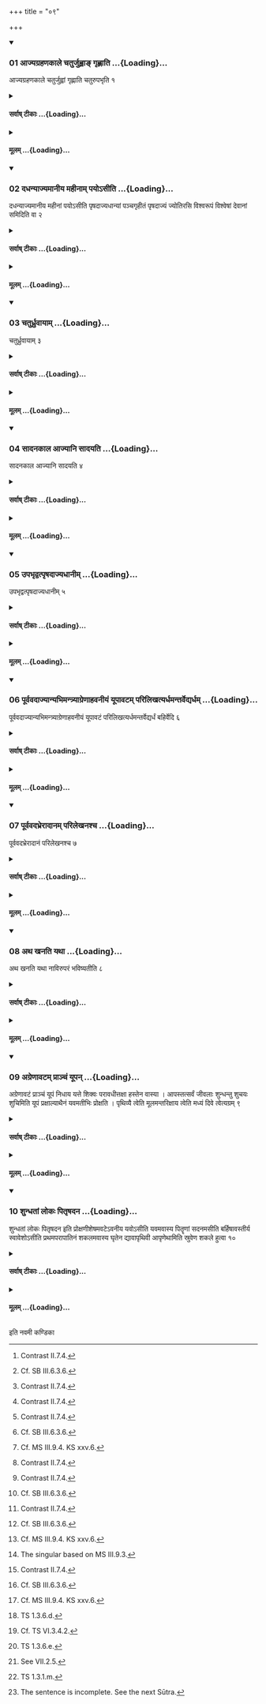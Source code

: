 +++
title = "०९"

+++

<div class="js_include" includetitle="true" newlevelforh1="3" unfilled url="/vedAH_yajuH/taittirIyam/sUtram/ApastambaH/shrautam/vishvAsa-prastutiH/07/09/01_AjyagrahaNakAle_chaturjuhvA~N_gRhNAti.md">
<details open><summary><h3>01 आज्यग्रहणकाले चतुर्जुह्वाङ् गृह्णाति ...{Loading}...</h3></summary>

आज्यग्रहणकाले चतुर्जुह्वां गृह्णाति चतुरुपभृति १
</details>
</div>
<div class="js_include collapsed" newlevelforh1="4" title="सर्वाष् टीकाः" unfilled url="/vedAH_yajuH/taittirIyam/sUtram/ApastambaH/shrautam/sarvASh_TIkAH/07/09/01_AjyagrahaNakAle_chaturjuhvA~N_gRhNAti.md">
<details><summary><h4>सर्वाष् टीकाः ...{Loading}...</h4></summary>
<details><summary>थिते</summary>

1. At the time of scooping the ghee (the Adhvaryu) takes ghee in the Juhū(-ladle) for four times; (and) four times in the Upabhr̥t(-ladle).[^1]  

[^1]: Contrast II.7.4.
</details>
</details>
</div>
<div class="js_include collapsed" newlevelforh1="4" title="मूलम्" unfilled url="/vedAH_yajuH/taittirIyam/sUtram/ApastambaH/shrautam/mUlam/07/09/01_AjyagrahaNakAle_chaturjuhvA~N_gRhNAti.md">
<details><summary><h4>मूलम् ...{Loading}...</h4></summary>

आज्यग्रहणकाले चतुर्जुह्वां गृह्णाति चतुरुपभृति १
</details>
</div>
<div class="js_include" includetitle="true" newlevelforh1="3" unfilled url="/vedAH_yajuH/taittirIyam/sUtram/ApastambaH/shrautam/vishvAsa-prastutiH/07/09/02_dadhanyAjyamAnIya_mahInAm_payo-sIti.md">
<details open><summary><h3>02 दधन्याज्यमानीय महीनाम् पयोऽसीति ...{Loading}...</h3></summary>

दधन्याज्यमानीय महीनां पयोऽसीति पृषदाज्यधान्यां पञ्चगृहीतं पृषदाज्यं ज्योतिरसि विश्वरूपं विश्वेषां देवानां समिदिति वा २
</details>
</div>
<div class="js_include collapsed" newlevelforh1="4" title="सर्वाष् टीकाः" unfilled url="/vedAH_yajuH/taittirIyam/sUtram/ApastambaH/shrautam/sarvASh_TIkAH/07/09/02_dadhanyAjyamAnIya_mahInAm_payo-sIti.md">
<details><summary><h4>सर्वाष् टीकाः ...{Loading}...</h4></summary>
<details><summary>थिते</summary>

2. Having poured the ghee in the curds, he scoops (the mixture) in the container(-ladle) of the Pr̥ṣadājya (clotted ghee) five-times scooped clotted ghee with mahīnāṁ payo'si...' or with jyotirasi viśvarūpam...[^2]  

[^1]: TS III.2.6.a.  

[^2]: Cf. SB III.6.3.6.
</details>
</details>
</div>
<div class="js_include collapsed" newlevelforh1="4" title="मूलम्" unfilled url="/vedAH_yajuH/taittirIyam/sUtram/ApastambaH/shrautam/mUlam/07/09/02_dadhanyAjyamAnIya_mahInAm_payo-sIti.md">
<details><summary><h4>मूलम् ...{Loading}...</h4></summary>

दधन्याज्यमानीय महीनां पयोऽसीति पृषदाज्यधान्यां पञ्चगृहीतं पृषदाज्यं ज्योतिरसि विश्वरूपं विश्वेषां देवानां समिदिति वा २
</details>
</div>
<div class="js_include" includetitle="true" newlevelforh1="3" unfilled url="/vedAH_yajuH/taittirIyam/sUtram/ApastambaH/shrautam/vishvAsa-prastutiH/07/09/03_chaturdhruvAyAm.md">
<details open><summary><h3>03 चतुर्ध्रुवायाम् ...{Loading}...</h3></summary>

चतुर्ध्रुवायाम् ३
</details>
</div>
<div class="js_include collapsed" newlevelforh1="4" title="सर्वाष् टीकाः" unfilled url="/vedAH_yajuH/taittirIyam/sUtram/ApastambaH/shrautam/sarvASh_TIkAH/07/09/03_chaturdhruvAyAm.md">
<details><summary><h4>सर्वाष् टीकाः ...{Loading}...</h4></summary>
<details><summary>थिते</summary>

3. (He scoops ghee) into the Dhruvā(-ladle) four times.[^1]  

[^1]: Contrast II.7.4.
</details>
</details>
</div>
<div class="js_include collapsed" newlevelforh1="4" title="मूलम्" unfilled url="/vedAH_yajuH/taittirIyam/sUtram/ApastambaH/shrautam/mUlam/07/09/03_chaturdhruvAyAm.md">
<details><summary><h4>मूलम् ...{Loading}...</h4></summary>

चतुर्ध्रुवायाम् ३
</details>
</div>
<div class="js_include" includetitle="true" newlevelforh1="3" unfilled url="/vedAH_yajuH/taittirIyam/sUtram/ApastambaH/shrautam/vishvAsa-prastutiH/07/09/04_sAdanakAla_AjyAni_sAdayati.md">
<details open><summary><h3>04 सादनकाल आज्यानि सादयति ...{Loading}...</h3></summary>

सादनकाल आज्यानि सादयति ४
</details>
</div>
<div class="js_include collapsed" newlevelforh1="4" title="सर्वाष् टीकाः" unfilled url="/vedAH_yajuH/taittirIyam/sUtram/ApastambaH/shrautam/sarvASh_TIkAH/07/09/04_sAdanakAla_AjyAni_sAdayati.md">
<details><summary><h4>सर्वाष् टीकाः ...{Loading}...</h4></summary>
<details><summary>थिते</summary>

4. At the time of placing (the ladle containing ghee on the altar),
</details>
</details>
</div>
<div class="js_include collapsed" newlevelforh1="4" title="मूलम्" unfilled url="/vedAH_yajuH/taittirIyam/sUtram/ApastambaH/shrautam/mUlam/07/09/04_sAdanakAla_AjyAni_sAdayati.md">
<details><summary><h4>मूलम् ...{Loading}...</h4></summary>

सादनकाल आज्यानि सादयति ४
</details>
</div>
<div class="js_include" includetitle="true" newlevelforh1="3" unfilled url="/vedAH_yajuH/taittirIyam/sUtram/ApastambaH/shrautam/vishvAsa-prastutiH/07/09/05_upabhRdvatpRShadAjyadhAnIm.md">
<details open><summary><h3>05 उपभृद्वत्पृषदाज्यधानीम् ...{Loading}...</h3></summary>

उपभृद्वत्पृषदाज्यधानीम् ५
</details>
</div>
<div class="js_include collapsed" newlevelforh1="4" title="सर्वाष् टीकाः" unfilled url="/vedAH_yajuH/taittirIyam/sUtram/ApastambaH/shrautam/sarvASh_TIkAH/07/09/05_upabhRdvatpRShadAjyadhAnIm.md">
<details><summary><h4>सर्वाष् टीकाः ...{Loading}...</h4></summary>
<details><summary>थिते</summary>

he places the container (ladle) of the clotted ghee in the same manner as that of the (placing of the) Upabhr̥t(-ladle).[^1]  

[^1]: See II.10.2.
</details>
</details>
</div>
<div class="js_include collapsed" newlevelforh1="4" title="मूलम्" unfilled url="/vedAH_yajuH/taittirIyam/sUtram/ApastambaH/shrautam/mUlam/07/09/05_upabhRdvatpRShadAjyadhAnIm.md">
<details><summary><h4>मूलम् ...{Loading}...</h4></summary>

उपभृद्वत्पृषदाज्यधानीम् ५
</details>
</div>
<div class="js_include" includetitle="true" newlevelforh1="3" unfilled url="/vedAH_yajuH/taittirIyam/sUtram/ApastambaH/shrautam/vishvAsa-prastutiH/07/09/06_pUrvavadAjyAnyabhimantryAgreNAhavanIyaM_yUpAvaTam_parilikhatyardhamantarvedyardham.md">
<details open><summary><h3>06 पूर्ववदाज्यान्यभिमन्त्र्याग्रेणाहवनीयं यूपावटम् परिलिखत्यर्धमन्तर्वेद्यर्धम् ...{Loading}...</h3></summary>

पूर्ववदाज्यान्यभिमन्त्र्याग्रेणाहवनीयं यूपावटं परिलिखत्यर्धमन्तर्वेद्यर्धं बहिर्वेदि ६
</details>
</div>
<div class="js_include collapsed" newlevelforh1="4" title="सर्वाष् टीकाः" unfilled url="/vedAH_yajuH/taittirIyam/sUtram/ApastambaH/shrautam/sarvASh_TIkAH/07/09/06_pUrvavadAjyAnyabhimantryAgreNAhavanIyaM_yUpAvaTam_parilikhatyardhamantarvedyardham.md">
<details><summary><h4>सर्वाष् टीकाः ...{Loading}...</h4></summary>
<details><summary>थिते</summary>

6. Having addressed the ghees in the same manner (as described) earlier[^1] he traces an outline of the pit for the sacrificial post to the east of the Āhavanīya-fire[^2] half within the altar and half outside the altar.[^3]  

[^1]: See II.10.4.  

[^2]: See VII.7.3.  

[^3]: Cf. MS III.9.4. KS xxv.6.
</details>
</details>
</div>
<div class="js_include collapsed" newlevelforh1="4" title="मूलम्" unfilled url="/vedAH_yajuH/taittirIyam/sUtram/ApastambaH/shrautam/mUlam/07/09/06_pUrvavadAjyAnyabhimantryAgreNAhavanIyaM_yUpAvaTam_parilikhatyardhamantarvedyardham.md">
<details><summary><h4>मूलम् ...{Loading}...</h4></summary>

पूर्ववदाज्यान्यभिमन्त्र्याग्रेणाहवनीयं यूपावटं परिलिखत्यर्धमन्तर्वेद्यर्धं बहिर्वेदि ६
</details>
</div>
<div class="js_include" includetitle="true" newlevelforh1="3" unfilled url="/vedAH_yajuH/taittirIyam/sUtram/ApastambaH/shrautam/vishvAsa-prastutiH/07/09/07_pUrvavadabhrerAdAnam_parilekhanashcha.md">
<details open><summary><h3>07 पूर्ववदभ्रेरादानम् परिलेखनश्च ...{Loading}...</h3></summary>

पूर्ववदभ्रेरादानं परिलेखनश्च ७
</details>
</div>
<div class="js_include collapsed" newlevelforh1="4" title="सर्वाष् टीकाः" unfilled url="/vedAH_yajuH/taittirIyam/sUtram/ApastambaH/shrautam/sarvASh_TIkAH/07/09/07_pUrvavadabhrerAdAnam_parilekhanashcha.md">
<details><summary><h4>सर्वाष् टीकाः ...{Loading}...</h4></summary>
<details><summary>थिते</summary>

7. The act of taking up the spade, (the act of tracing an outline) and the formula connected with the (act of) tracing an outline (should be as described) earlier.[^1]  

[^1]: See VII.4.2.
</details>
</details>
</div>
<div class="js_include collapsed" newlevelforh1="4" title="मूलम्" unfilled url="/vedAH_yajuH/taittirIyam/sUtram/ApastambaH/shrautam/mUlam/07/09/07_pUrvavadabhrerAdAnam_parilekhanashcha.md">
<details><summary><h4>मूलम् ...{Loading}...</h4></summary>

पूर्ववदभ्रेरादानं परिलेखनश्च ७
</details>
</div>
<div class="js_include" includetitle="true" newlevelforh1="3" unfilled url="/vedAH_yajuH/taittirIyam/sUtram/ApastambaH/shrautam/vishvAsa-prastutiH/07/09/08_atha_khanati_yathA.md">
<details open><summary><h3>08 अथ खनति यथा ...{Loading}...</h3></summary>

अथ खनति यथा नाविरुपरं भविष्यतीति ८
</details>
</div>
<div class="js_include collapsed" newlevelforh1="4" title="सर्वाष् टीकाः" unfilled url="/vedAH_yajuH/taittirIyam/sUtram/ApastambaH/shrautam/sarvASh_TIkAH/07/09/08_atha_khanati_yathA.md">
<details><summary><h4>सर्वाष् टीकाः ...{Loading}...</h4></summary>
<details><summary>थिते</summary>

8. Then he digs (the pit as deep) as the Upara (portion of the sacrificial post)[^1] will not be manifest (after the post is fixed in the pit).[^2]  

[^1]: See VII.3.1.  

[^2]: Cf. MS III.9.4; KS XXVI.6.
</details>
</details>
</div>
<div class="js_include collapsed" newlevelforh1="4" title="मूलम्" unfilled url="/vedAH_yajuH/taittirIyam/sUtram/ApastambaH/shrautam/mUlam/07/09/08_atha_khanati_yathA.md">
<details><summary><h4>मूलम् ...{Loading}...</h4></summary>

अथ खनति यथा नाविरुपरं भविष्यतीति ८
</details>
</div>
<div class="js_include" includetitle="true" newlevelforh1="3" unfilled url="/vedAH_yajuH/taittirIyam/sUtram/ApastambaH/shrautam/vishvAsa-prastutiH/07/09/09_agreNAvaTam_prAnchaM_yUpan.md">
<details open><summary><h3>09 अग्रेणावटम् प्राञ्चं यूपन् ...{Loading}...</h3></summary>

अग्रेणावटं प्राञ्चं यूपं निधाय यत्ते शिक्वः परावधीत्तक्षा हस्तेन वास्या । आपस्तत्सर्वं जीवलाः शुन्धन्तु शुचयः शुचिमिति यूपं प्रक्षाल्याथैनं यवमतीभिः प्रोक्षति । पृथिव्यै त्वेति मूलमन्तरिक्षाय त्वेति मध्यं दिवे त्वेत्यग्रम् ९
</details>
</div>
<div class="js_include collapsed" newlevelforh1="4" title="सर्वाष् टीकाः" unfilled url="/vedAH_yajuH/taittirIyam/sUtram/ApastambaH/shrautam/sarvASh_TIkAH/07/09/09_agreNAvaTam_prAnchaM_yUpan.md">
<details><summary><h4>सर्वाष् टीकाः ...{Loading}...</h4></summary>
<details><summary>थिते</summary>

9. Having kept down the sacrificial post in front of the pit, with yatte parāvadhīt takṣā...[^1] having washed the sacrificial post, he sprinkles water containing barley-grains on it-with pr̥thivyai tvā[^2] (he sprinkles upon) the root(-part) of the post; with antarikṣāya tvā[^3]... the middle(-part of the post); with dive tvā[^4]... the top(-part of the post).  

[^1]: CP. AV.  

[^2-4]: TS I.3.6.a.
</details>
</details>
</div>
<div class="js_include collapsed" newlevelforh1="4" title="मूलम्" unfilled url="/vedAH_yajuH/taittirIyam/sUtram/ApastambaH/shrautam/mUlam/07/09/09_agreNAvaTam_prAnchaM_yUpan.md">
<details><summary><h4>मूलम् ...{Loading}...</h4></summary>

अग्रेणावटं प्राञ्चं यूपं निधाय यत्ते शिक्वः परावधीत्तक्षा हस्तेन वास्या । आपस्तत्सर्वं जीवलाः शुन्धन्तु शुचयः शुचिमिति यूपं प्रक्षाल्याथैनं यवमतीभिः प्रोक्षति । पृथिव्यै त्वेति मूलमन्तरिक्षाय त्वेति मध्यं दिवे त्वेत्यग्रम् ९
</details>
</div>
<div class="js_include" includetitle="true" newlevelforh1="3" unfilled url="/vedAH_yajuH/taittirIyam/sUtram/ApastambaH/shrautam/vishvAsa-prastutiH/07/09/10_shundhatAM_lokaH_pitRShadana.md">
<details open><summary><h3>10 शुन्धतां लोकः पितृषदन ...{Loading}...</h3></summary>

शुन्धतां लोकः पितृषदन इति प्रोक्षणीशेषमवटेऽवनीय यवोऽसीति यवमवास्य पितॄणां सदनमसीति बर्हिषावस्तीर्य स्वावेशोऽसीति प्रथमपरापातिनं शकलमवास्य घृतेन द्यावापृथिवी आपृणेथामिति स्रुवेण शकले हुत्वा १०
</details>
</div>
<div class="js_include collapsed" newlevelforh1="4" title="सर्वाष् टीकाः" unfilled url="/vedAH_yajuH/taittirIyam/sUtram/ApastambaH/shrautam/sarvASh_TIkAH/07/09/10_shundhatAM_lokaH_pitRShadana.md">
<details><summary><h4>सर्वाष् टीकाः ...{Loading}...</h4></summary>
<details><summary>थिते</summary>

10. With Śundhantāṁ lokaḥ pitr̥sadanaḥ[^1] having poured the remaining sprinkling water in the pit,[^2] with yavosi[^3] having thrown a barley-grain- in the pit, with pitr̥ṇāṁ sadanamasī[^5] having spread sacred-grass (in the pit),[^6] with svāveśosi...[^7] having thrown the chip fallen for the first time[^8] (in the pit), with dyāvāpr̥thivī āpr̥ṇethām[^9] having offered a libation of ghee by means of the spoon,[^10]   


[^1]: TS 1.3.6.b.  

[^2]: Cf. TS VI.3.4.1.  

[^3]: TS 1.3.6.C   

[^4]: The singular based on MS III.9.3.  

[^5]: TS 1.3.6.d.  

[^6]: Cf. TS VI.3.4.2.  

[^7]: TS 1.3.6.e.  

[^8]: See VII.2.5.  

[^9]: TS 1.3.1.m.  

[^10]: The sentence is incomplete. See the next Sūtra.
</details>
</details>
</div>
<div class="js_include collapsed" newlevelforh1="4" title="मूलम्" unfilled url="/vedAH_yajuH/taittirIyam/sUtram/ApastambaH/shrautam/mUlam/07/09/10_shundhatAM_lokaH_pitRShadana.md">
<details><summary><h4>मूलम् ...{Loading}...</h4></summary>

शुन्धतां लोकः पितृषदन इति प्रोक्षणीशेषमवटेऽवनीय यवोऽसीति यवमवास्य पितॄणां सदनमसीति बर्हिषावस्तीर्य स्वावेशोऽसीति प्रथमपरापातिनं शकलमवास्य घृतेन द्यावापृथिवी आपृणेथामिति स्रुवेण शकले हुत्वा १०
</details>
</div>





  
इति नवमी कण्डिका 
